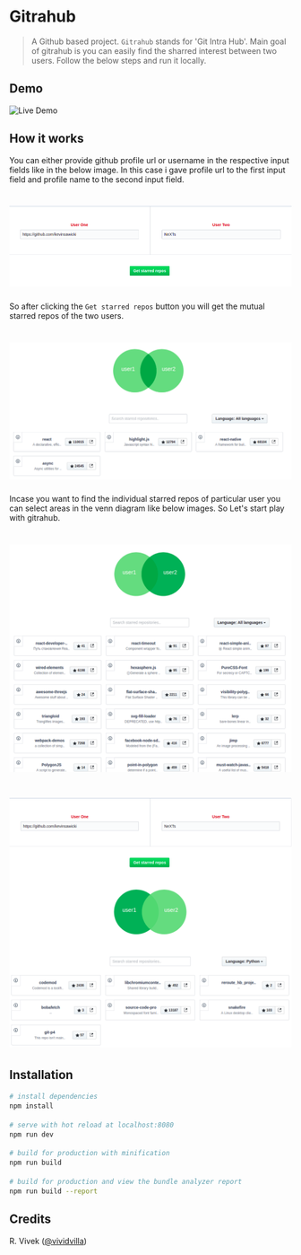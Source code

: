 # Gitrahub

> A Github based project. `Gitrahub` stands for 'Git Intra Hub'. Main goal of gitrahub is you can easily find the sharred interest between two users. Follow the below steps and run it locally. 



## Demo

![Live Demo](https://i.imgur.com/95xE6Pr.gif)

## How it works

You can either provide github profile url or username in the respective input fields like in the below image. In this case i gave profile url to the first input field and profile name to the second input field.

# ![input field](gitrahub-1.png)

So after clicking the `Get starred repos` button you will get the mutual starred repos of the two users.

# ![input field](gitrahub-2.png)

Incase you want to find the individual starred repos of particular user you can select areas in the venn diagram like below images. So Let's start play with gitrahub.

# ![input field](gitrahub-3.png)
# ![input field](gitrahub-4.png)


## Installation

``` bash
# install dependencies
npm install

# serve with hot reload at localhost:8080
npm run dev

# build for production with minification
npm run build

# build for production and view the bundle analyzer report
npm run build --report
```

## Credits

R. Vivek ([@vividvilla](https://github.com/vividvilla))
